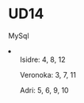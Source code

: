 # UD14
MySql

<li>
  <ul>Isidre: 4, 8, 12</ul>
  <ul>Veronoka: 3, 7, 11</ul>
  <ul>Adri: 5, 6, 9, 10</ul>
  </li>
